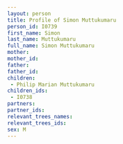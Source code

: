 ```yaml
---
layout: person
title: Profile of Simon Muttukumaru
person_id: I0739
first_name: Simon
last_name: Muttukumaru
full_name: Simon Muttukumaru
mother: 
mother_id: 
father: 
father_id: 
children:
 - Philip Marian Muttukumaru
children_ids:
 - I0738
partners:
partner_ids:
relevant_trees_names:
relevant_trees_ids:
sex: M
---
```


